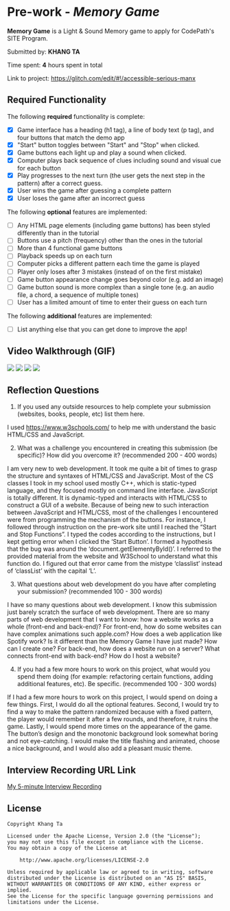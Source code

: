 # Pre-work - *Memory Game*

**Memory Game** is a Light & Sound Memory game to apply for CodePath's SITE Program. 

Submitted by: **KHANG TA**

Time spent: **4** hours spent in total

Link to project: https://glitch.com/edit/#!/accessible-serious-manx

## Required Functionality

The following **required** functionality is complete:

* [x] Game interface has a heading (h1 tag), a line of body text (p tag), and four buttons that match the demo app
* [x] "Start" button toggles between "Start" and "Stop" when clicked. 
* [x] Game buttons each light up and play a sound when clicked. 
* [x] Computer plays back sequence of clues including sound and visual cue for each button
* [x] Play progresses to the next turn (the user gets the next step in the pattern) after a correct guess. 
* [x] User wins the game after guessing a complete pattern
* [x] User loses the game after an incorrect guess

The following **optional** features are implemented:

* [ ] Any HTML page elements (including game buttons) has been styled differently than in the tutorial
* [ ] Buttons use a pitch (frequency) other than the ones in the tutorial
* [ ] More than 4 functional game buttons
* [ ] Playback speeds up on each turn
* [ ] Computer picks a different pattern each time the game is played
* [ ] Player only loses after 3 mistakes (instead of on the first mistake)
* [ ] Game button appearance change goes beyond color (e.g. add an image)
* [ ] Game button sound is more complex than a single tone (e.g. an audio file, a chord, a sequence of multiple tones)
* [ ] User has a limited amount of time to enter their guess on each turn

The following **additional** features are implemented:

- [ ] List anything else that you can get done to improve the app!

## Video Walkthrough (GIF)

![](https://media0.giphy.com/media/v65JIDattM2AOyToy3/giphy.gif?cid=790b7611e930544adfa8fc405d1706dd0f46cc371603fc79&rid=giphy.gif&ct=g)
![](https://media1.giphy.com/media/tv1Wmh8Cq8xxWVY2t9/giphy.gif?cid=790b7611b24f92c7a481343511a95f48956956582e861efe&rid=giphy.gif&ct=g)
![](gif3-link-here)
![](gif4-link-here)

## Reflection Questions
1. If you used any outside resources to help complete your submission (websites, books, people, etc) list them here.

I used https://www.w3schools.com/ to help me with understand the basic HTML/CSS and JavaScript.

2. What was a challenge you encountered in creating this submission (be specific)? How did you overcome it? (recommended 200 - 400 words)

I am very new to web development. It took me quite a bit of times to grasp the structure and syntaxes of HTML/CSS and JavaScript. 
Most of the CS classes I took in my school used mostly C++, which is static-typed language, and they focused mostly on command line interface. 
JavaScript is totally different. It is dynamic-typed and interacts with HTML/CSS to construct a GUI of a website. 
Because of being new to such interaction between JavaScript and HTML/CSS, most of the challenges I encountered were from programming the mechanism of the buttons. 
For instance, I followed through instruction on the pre-work site until I reached the “Start and Stop Functions”. 
I typed the codes according to the instructions, but I kept getting error when I clicked the ‘Start Button’. 
I formed a hypothesis that the bug was around the ‘document.getElementyById()’. I referred to the provided material from the website and W3School to understand what this function do. 
I figured out that error came from the mistype ‘classlist’ instead of ‘classList’ with the capital ‘L’.

3. What questions about web development do you have after completing your submission? (recommended 100 - 300 words)

I have so many questions about web development. I know this submission just barely scratch the surface of web development. 
There are so many parts of web development that I want to know: how a website works as a whole (front-end and back-end)? 
For front-end, how do some websites can have complex animations such apple.com? How does a web application like Spotify work? 
Is it different than the Memory Game I have just made? How can I create one? For back-end, how does a website run on a server? 
What connects front-end with back-end? How do I host a website? 

4. If you had a few more hours to work on this project, what would you spend them doing (for example: refactoring certain functions, adding additional features, etc). Be specific. (recommended 100 - 300 words)

If I had a few more hours to work on this project, I would spend on doing a few things. 
First, I would do all the optional features. Second, I would try to find a way to make the pattern randomized because with a fixed pattern, the player would remember it after a few rounds, and therefore, it ruins the game. Lastly, I would spend more times on the appearance of the game. The button’s design and the monotonic background look somewhat boring and not eye-catching. I would make the title flashing and animated, choose a nice background, and I would also add a pleasant music theme.



## Interview Recording URL Link

[My 5-minute Interview Recording](https://fullerton.zoom.us/rec/play/MTc4c-9rqrmHnTT5eNeZLnpYEJMe7-Tb_r9zXo8WvQ1QCgMV7iqAfdOoBzE4Wwufzk7k18h3FVqMHTUu.yjucKJFBqe8N4yRr?startTime=1650347258000)


## License

    Copyright Khang Ta

    Licensed under the Apache License, Version 2.0 (the "License");
    you may not use this file except in compliance with the License.
    You may obtain a copy of the License at

        http://www.apache.org/licenses/LICENSE-2.0

    Unless required by applicable law or agreed to in writing, software
    distributed under the License is distributed on an "AS IS" BASIS,
    WITHOUT WARRANTIES OR CONDITIONS OF ANY KIND, either express or implied.
    See the License for the specific language governing permissions and
    limitations under the License.
